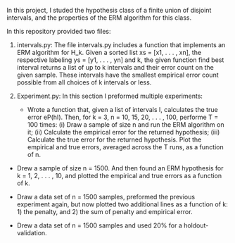 In this project, I studed the hypothesis class of a finite
union of disjoint intervals, and the properties of the ERM algorithm for this class.

In this repository provided two files:
1. intervals.py:
   The file intervals.py includes a function that implements an ERM algorithm for H_k.
Given a sorted list xs = [x1, . . . , xn], the respective labeling ys = [y1, . . . , yn] and k, the
given function find best interval returns a list of up to k intervals and their error
count on the given sample. These intervals have the smallest empirical error count
possible from all choices of k intervals or less.

2. Experiment.py:
   In this section I preformed multiple experiments:
   - Wrote a function that, given a list of intervals I, calculates the true
error eP(hI). Then, for k = 3, n = 10, 15, 20, . . . , 100, performe T = 100 times:
(i) Draw a sample of size n and run the ERM algorithm on it;
(ii) Calculate the empirical error for the returned hypothesis;
(iii) Calculate the true error for the returned hypothesis. Plot the empirical and true errors,
averaged across the T runs, as a function of n.

- Drew a sample of size n = 1500. And then found an ERM hypothesis for
k = 1, 2, . . . , 10, and plotted the empirical and true errors as a function of k. 

- Draw a data set of n = 1500 samples, preformed the previous experiment again, but
now plotted two additional lines as a function of k: 1) the penalty, and 2) the
sum of penalty and empirical error.

- Drew a data set of n = 1500 samples and used 20% for a holdout-validation.


